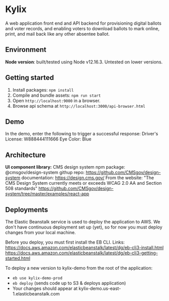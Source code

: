 # Kylix

A web application front end and API backend for provisioning digital ballots and voter records, and enabling voters to download ballots to mark online, print, and mail back like any other absentee ballot.

## Environment

**Node version**: built/tested using Node v12.16.3. Untested on lower versions.

## Getting started

1. Install packages: `npm install`
2. Compile and bundle assets: `npm run start`
3. Open `http://localhost:9000` in a browser.
4. Browse api schema at `http://localhost:3000/api-browser.html`

## Demo

In the demo, enter the following to trigger a successful response:
Driver's License: W888444111666
Eye Color: Blue

## Architecture

**UI component library:** CMS design system
npm package: @cmsgov/design-system
githup repo: https://github.com/CMSgov/design-system
documentation: https://design.cms.gov/
From the website: "The CMS Design System currently meets or exceeds WCAG 2.0 AA and Section 508 standards"
https://github.com/CMSgov/design-system/tree/master/examples/react-app

## Deployments
The Elastic Beanstalk service is used to deploy the application to AWS. We don't have continuous deployment set up (yet), so for now you must deploy changes from your local machine.

Before you deploy, you must first install the EB CLI. Links: 
https://docs.aws.amazon.com/elasticbeanstalk/latest/dg/eb-cli3-install.html
https://docs.aws.amazon.com/elasticbeanstalk/latest/dg/eb-cli3-getting-started.html

To deploy a new version to kylix-demo from the root of the application:
- `eb use kylix-demo-prod` 
- `eb deploy` (sends code up to S3 & deploys application)
- Your changes should appear at kylix-demo.us-east-1.elasticbeanstalk.com
